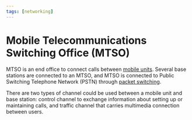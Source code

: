 ```yaml
---
tags: [networking]
---
```


# Mobile Telecommunications Switching Office (MTSO)

MTSO is an end office to connect calls between [mobile units](202303292141.md).
Several base stations are connected to an MTSO, and MTSO is connected to Public
Switching Telephone Network (PSTN) through [packet switching](202209221012.md).

There are two types of channel could be used between a mobile unit and base
station: control channel to exchange information about setting up or maintaining
calls, and traffic channel that carries multimedia connection between users.
